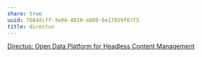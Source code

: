 ```yaml
---
share: true
uuid: 7684dcff-3e0d-4820-a880-6e17859f67f5
title: directus
---
```

[Directus: Open Data Platform for Headless Content Management](https://directus.io/)
